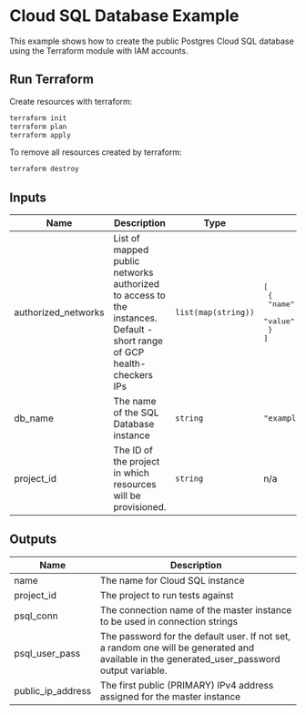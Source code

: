 # Cloud SQL Database Example

This example shows how to create the public Postgres Cloud SQL database using the Terraform module with IAM accounts.

## Run Terraform

Create resources with terraform:

```bash
terraform init
terraform plan
terraform apply
```

To remove all resources created by terraform:

```bash
terraform destroy
```

<!-- BEGINNING OF PRE-COMMIT-TERRAFORM DOCS HOOK -->
## Inputs

| Name | Description | Type | Default | Required |
|------|-------------|------|---------|:--------:|
| authorized\_networks | List of mapped public networks authorized to access to the instances. Default - short range of GCP health-checkers IPs | `list(map(string))` | <pre>[<br>  {<br>    "name": "sample-gcp-health-checkers-range",<br>    "value": "130.211.0.0/28"<br>  }<br>]</pre> | no |
| db\_name | The name of the SQL Database instance | `string` | `"example-postgres-public"` | no |
| project\_id | The ID of the project in which resources will be provisioned. | `string` | n/a | yes |

## Outputs

| Name | Description |
|------|-------------|
| name | The name for Cloud SQL instance |
| project\_id | The project to run tests against |
| psql\_conn | The connection name of the master instance to be used in connection strings |
| psql\_user\_pass | The password for the default user. If not set, a random one will be generated and available in the generated\_user\_password output variable. |
| public\_ip\_address | The first public (PRIMARY) IPv4 address assigned for the master instance |

<!-- END OF PRE-COMMIT-TERRAFORM DOCS HOOK -->
